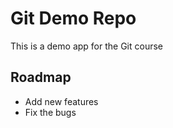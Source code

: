 # Git Demo Repo

This is a demo app for the Git course

## Roadmap

- Add new features
- Fix the bugs
